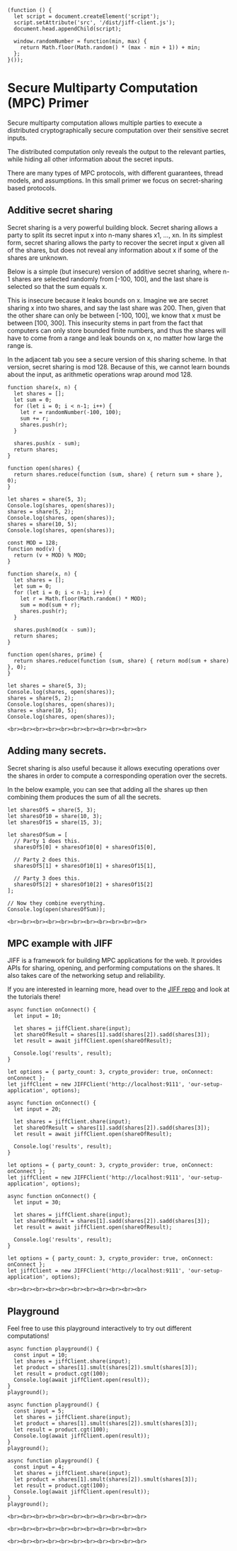 ```neptune[language=javascript,inject=true]
(function () {
  let script = document.createElement('script');
  script.setAttribute('src', '/dist/jiff-client.js');
  document.head.appendChild(script);
  
  window.randomNumber = function(min, max) {
    return Math.floor(Math.random() * (max - min + 1)) + min;
  };
}());
```
# Secure Multiparty Computation (MPC) Primer

Secure multiparty computation allows multiple parties to execute a distributed
cryptographically secure computation over their sensitive secret inputs.

The distributed computation only reveals the output to the relevant parties, while
hiding all other information about the secret inputs.

There are many types of MPC protocols, with different guarantees, thread models,
and assumptions. In this small primer we focus on secret-sharing based protocols.

## Additive secret sharing

Secret sharing is a very powerful building block. Secret sharing allows a party
to split its secret input x into n-many shares x1, ..., xn. In its simplest form,
secret sharing allows the party to recover the secret input x given all of the shares,
but does not reveal any information about x if some of the shares are unknown.

Below is a simple (but insecure) version of additive secret sharing, where
n-1 shares are selected randomly from \[-100, 100\], and the last share is
selected so that the sum equals x.

This is insecure because it leaks bounds on x. Imagine we are secret sharing
x into two shares, and say the last share was 200. Then, given that the other
share can only be between \[-100, 100\], we know that x must be between \[100, 300\].
This insecurity stems in part from the fact that computers can only store bounded
finite numbers, and thus the shares will have to come from a range and leak bounds
on x, no matter how large the range is.

In the adjacent tab you see a secure version of this sharing scheme. In that version,
secret sharing is mod 128. Because of this, we cannot learn bounds about the input,
as arithmetic operations wrap around mod 128.

```neptune[frame=1,title=Insecure&nbsp;Scheme]
function share(x, n) {
  let shares = [];
  let sum = 0;
  for (let i = 0; i < n-1; i++) {
    let r = randomNumber(-100, 100);
    sum += r;
    shares.push(r);
  }
  
  shares.push(x - sum);
  return shares;
}

function open(shares) {
  return shares.reduce(function (sum, share) { return sum + share }, 0);
}

let shares = share(5, 3);
Console.log(shares, open(shares));
shares = share(5, 2);
Console.log(shares, open(shares));
shares = share(10, 5);
Console.log(shares, open(shares));
```

```neptune[frame=1,title=Secure&nbsp;Additive&nbsp;Secret&nbsp;Sharing,scope=33]
const MOD = 128;
function mod(v) {
  return (v + MOD) % MOD;
}

function share(x, n) {
  let shares = [];
  let sum = 0;
  for (let i = 0; i < n-1; i++) {
    let r = Math.floor(Math.random() * MOD);
    sum = mod(sum + r);
    shares.push(r);
  }
  
  shares.push(mod(x - sum));
  return shares;
}

function open(shares, prime) {
  return shares.reduce(function (sum, share) { return mod(sum + share) }, 0);
}

let shares = share(5, 3);
Console.log(shares, open(shares));
shares = share(5, 2);
Console.log(shares, open(shares));
shares = share(10, 5);
Console.log(shares, open(shares));
```
```neptune[inject=true,language=html]
<br><br><br><br><br><br><br><br><br><br><br>
```

## Adding many secrets.

Secret sharing is also useful because it allows executing operations over the shares
in order to compute a corresponding operation over the secrets.

In the below example, you can see that adding all the shares up then combining them
produces the sum of all the secrets.

```neptune[frame=frame3,scope=33]
let sharesOf5 = share(5, 3);
let sharesOf10 = share(10, 3);
let sharesOf15 = share(15, 3);

let sharesOfSum = [
  // Party 1 does this.
  sharesOf5[0] + sharesOf10[0] + sharesOf15[0],

  // Party 2 does this.
  sharesOf5[1] + sharesOf10[1] + sharesOf15[1],

  // Party 3 does this.
  sharesOf5[2] + sharesOf10[2] + sharesOf15[2]
];

// Now they combine everything.
Console.log(open(sharesOfSum));
```
```neptune[inject=true,language=html]
<br><br><br><br><br><br><br><br><br><br><br>
```


## MPC example with JIFF

JIFF is a framework for building MPC applications for the web. It provides
APIs for sharing, opening, and performing computations on the shares.
It also takes care of the networking setup and reliability.

If you are interested in learning more, head over to the
[JIFF repo](https://github.com/multiparty/JIFF) and look at the tutorials there!

```neptune[title=Party&nbsp;1,frame=frame2,scope=1]
async function onConnect() {
  let input = 10;

  let shares = jiffClient.share(input);
  let shareOfResult = shares[1].sadd(shares[2]).sadd(shares[3]);
  let result = await jiffClient.open(shareOfResult);

  Console.log('results', result);
}

let options = { party_count: 3, crypto_provider: true, onConnect: onConnect };
let jiffClient = new JIFFClient('http://localhost:9111', 'our-setup-application', options);
```

```neptune[title=Party&nbsp;2,frame=frame2,scope=2]
async function onConnect() {
  let input = 20;

  let shares = jiffClient.share(input);
  let shareOfResult = shares[1].sadd(shares[2]).sadd(shares[3]);
  let result = await jiffClient.open(shareOfResult);

  Console.log('results', result);
}

let options = { party_count: 3, crypto_provider: true, onConnect: onConnect };
let jiffClient = new JIFFClient('http://localhost:9111', 'our-setup-application', options);
```

```neptune[title=Party&nbsp;3,frame=frame2,scope=3]
async function onConnect() {
  let input = 30;

  let shares = jiffClient.share(input);
  let shareOfResult = shares[1].sadd(shares[2]).sadd(shares[3]);
  let result = await jiffClient.open(shareOfResult);

  Console.log('results', result);
}

let options = { party_count: 3, crypto_provider: true, onConnect: onConnect };
let jiffClient = new JIFFClient('http://localhost:9111', 'our-setup-application', options);
```
```neptune[inject=true,language=html]
<br><br><br><br><br><br><br><br><br><br><br>
```

## Playground

Feel free to use this playground interactively to try out different computations!

```neptune[title=Party&nbsp;1,frame=frame4,scope=1]
async function playground() {
  const input = 10;
  let shares = jiffClient.share(input);
  let product = shares[1].smult(shares[2]).smult(shares[3]);
  let result = product.cgt(100);
  Console.log(await jiffClient.open(result));
}
playground();
```

```neptune[title=Party&nbsp;2,frame=frame4,scope=2]
async function playground() {
  const input = 5;
  let shares = jiffClient.share(input);
  let product = shares[1].smult(shares[2]).smult(shares[3]);
  let result = product.cgt(100);
  Console.log(await jiffClient.open(result));
}
playground();
```

```neptune[title=Party&nbsp;3,frame=frame4,scope=3]
async function playground() {
  const input = 4;
  let shares = jiffClient.share(input);
  let product = shares[1].smult(shares[2]).smult(shares[3]);
  let result = product.cgt(100);
  Console.log(await jiffClient.open(result));
}
playground();
```
```neptune[inject=true,language=html]
<br><br><br><br><br><br><br><br><br><br><br>
```
```neptune[inject=true,language=html]
<br><br><br><br><br><br><br><br><br><br><br>
```
```neptune[inject=true,language=html]
<br><br><br><br><br><br><br><br><br><br><br>
```
